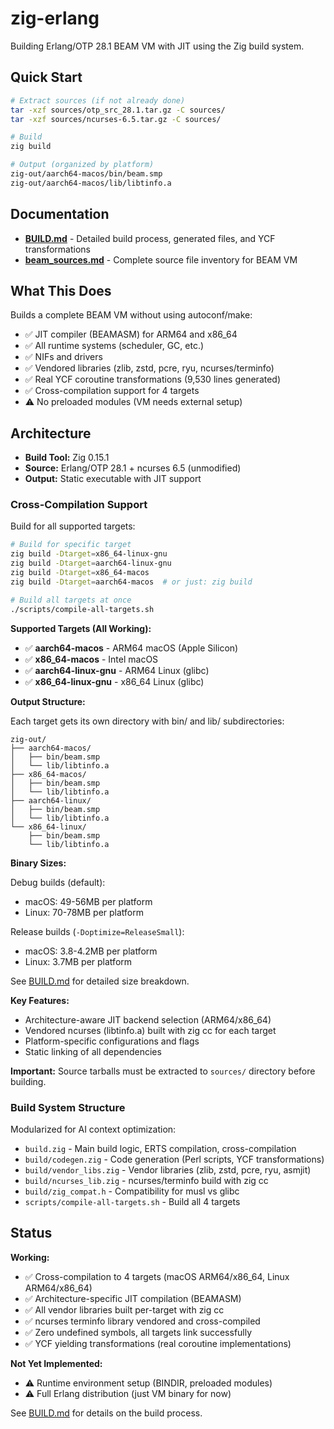 # zig-erlang

Building Erlang/OTP 28.1 BEAM VM with JIT using the Zig build system.

## Quick Start

```bash
# Extract sources (if not already done)
tar -xzf sources/otp_src_28.1.tar.gz -C sources/
tar -xzf sources/ncurses-6.5.tar.gz -C sources/

# Build
zig build

# Output (organized by platform)
zig-out/aarch64-macos/bin/beam.smp
zig-out/aarch64-macos/lib/libtinfo.a
```

## Documentation

- **[BUILD.md](BUILD.md)** - Detailed build process, generated files, and YCF transformations
- **[beam_sources.md](beam_sources.md)** - Complete source file inventory for BEAM VM

## What This Does

Builds a complete BEAM VM without using autoconf/make:
- ✅ JIT compiler (BEAMASM) for ARM64 and x86_64
- ✅ All runtime systems (scheduler, GC, etc.)
- ✅ NIFs and drivers
- ✅ Vendored libraries (zlib, zstd, pcre, ryu, ncurses/terminfo)
- ✅ Real YCF coroutine transformations (9,530 lines generated)
- ✅ Cross-compilation support for 4 targets
- ⚠️ No preloaded modules (VM needs external setup)

## Architecture

- **Build Tool:** Zig 0.15.1
- **Source:** Erlang/OTP 28.1 + ncurses 6.5 (unmodified)
- **Output:** Static executable with JIT support

### Cross-Compilation Support

Build for all supported targets:
```bash
# Build for specific target
zig build -Dtarget=x86_64-linux-gnu
zig build -Dtarget=aarch64-linux-gnu
zig build -Dtarget=x86_64-macos
zig build -Dtarget=aarch64-macos  # or just: zig build

# Build all targets at once
./scripts/compile-all-targets.sh
```

**Supported Targets (All Working):**
- ✅ **aarch64-macos** - ARM64 macOS (Apple Silicon)
- ✅ **x86_64-macos** - Intel macOS
- ✅ **aarch64-linux-gnu** - ARM64 Linux (glibc)
- ✅ **x86_64-linux-gnu** - x86_64 Linux (glibc)

**Output Structure:**

Each target gets its own directory with bin/ and lib/ subdirectories:
```
zig-out/
├── aarch64-macos/
│   ├── bin/beam.smp
│   └── lib/libtinfo.a
├── x86_64-macos/
│   ├── bin/beam.smp
│   └── lib/libtinfo.a
├── aarch64-linux/
│   ├── bin/beam.smp
│   └── lib/libtinfo.a
└── x86_64-linux/
    ├── bin/beam.smp
    └── lib/libtinfo.a
```

**Binary Sizes:**

Debug builds (default):
- macOS: 49-56MB per platform
- Linux: 70-78MB per platform

Release builds (`-Doptimize=ReleaseSmall`):
- macOS: 3.8-4.2MB per platform
- Linux: 3.7MB per platform

See [BUILD.md](BUILD.md) for detailed size breakdown.

**Key Features:**
- Architecture-aware JIT backend selection (ARM64/x86_64)
- Vendored ncurses (libtinfo.a) built with zig cc for each target
- Platform-specific configurations and flags
- Static linking of all dependencies

**Important:** Source tarballs must be extracted to `sources/` directory before building.

### Build System Structure

Modularized for AI context optimization:
- `build.zig` - Main build logic, ERTS compilation, cross-compilation
- `build/codegen.zig` - Code generation (Perl scripts, YCF transformations)
- `build/vendor_libs.zig` - Vendor libraries (zlib, zstd, pcre, ryu, asmjit)
- `build/ncurses_lib.zig` - ncurses/terminfo build with zig cc
- `build/zig_compat.h` - Compatibility for musl vs glibc
- `scripts/compile-all-targets.sh` - Build all 4 targets

## Status

**Working:**
- ✅ Cross-compilation to 4 targets (macOS ARM64/x86_64, Linux ARM64/x86_64)
- ✅ Architecture-specific JIT compilation (BEAMASM)
- ✅ All vendor libraries built per-target with zig cc
- ✅ ncurses terminfo library vendored and cross-compiled
- ✅ Zero undefined symbols, all targets link successfully
- ✅ YCF yielding transformations (real coroutine implementations)

**Not Yet Implemented:**
- ⚠️ Runtime environment setup (BINDIR, preloaded modules)
- ⚠️ Full Erlang distribution (just VM binary for now)

See [BUILD.md](BUILD.md) for details on the build process.
